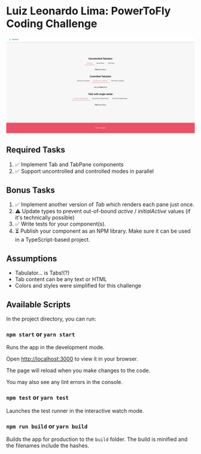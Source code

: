 
# Luiz Leonardo Lima: PowerToFly Coding Challenge

  

![Expected screen output](https://github.com/zeonardo/ptf-tabulator/blob/master/src/assets/tabulator.png)

  

## Required Tasks

  
1. ✅ Implement Tab and TabPane components
2. ✅ Support uncontrolled and controlled modes in parallel

## Bonus Tasks

1. ✅ Implement another version of *Tab* which renders each pane just once.
2. ⚠️ Update types to prevent out-of-bound *active* / *initialActive* values (if it's technically possible)
3. ✅ Write tests for your component(s).
4. ⏳ Publish your component as an NPM library. Make sure it can be used in a TypeScript-based project.


## Assumptions

- Tabulator... is Tabs!(?)
- Tab content can be any text or HTML
- Colors and styles were simplified for this challenge

## Available Scripts


In the project directory, you can run:

  

### `npm start` or `yarn start`

  

Runs the app in the development mode.

Open [http://localhost:3000](http://localhost:3000) to view it in your browser.

The page will reload when you make changes to the code.

You may also see any lint errors in the console.

 

### `npm test` or `yarn test`

Launches the test runner in the interactive watch mode.

  

### `npm run build` or `yarn build`

 Builds the app for production to the `build` folder.
The build is minified and the filenames include the hashes.
